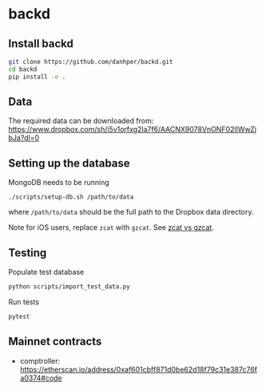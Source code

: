 # backd

## Install backd

```sh
git clone https://github.com/danhper/backd.git
cd backd
pip install -e .
```

## Data

The required data can be downloaded from:
https://www.dropbox.com/sh/i5v1orfxg2la7f6/AACNX9078VnONF02lIWwZjbJa?dl=0

## Setting up the database

MongoDB needs to be running

```
./scripts/setup-db.sh /path/to/data
```

where `/path/to/data` should be the full path to the Dropbox data directory.

Note for iOS users, replace `zcat` with `gzcat`. See [zcat vs gzcat](http://fanhuan.github.io/en/2016/01/07/zcat-vs-gzcat/).

## Testing

Populate test database

```sh
python scripts/import_test_data.py
```

Run tests

```sh
pytest
```

## Mainnet contracts

- comptroller: https://etherscan.io/address/0xaf601cbff871d0be62d18f79c31e387c76fa0374#code
